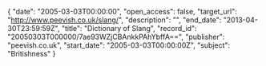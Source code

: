 {
  "date": "2005-03-03T00:00:00", 
  "open_access": false, 
  "target_url": "http://www.peevish.co.uk/slang/", 
  "description": "", 
  "end_date": "2013-04-30T23:59:59Z", 
  "title": "Dictionary of Slang", 
  "record_id": "20050303T000000/7ae93WZjCBAnkkPAhYbffA==", 
  "publisher": "peevish.co.uk", 
  "start_date": "2005-03-03T00:00:00Z", 
  "subject": "Britishness"
}

